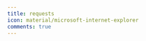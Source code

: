 ```yaml
---
title: requests
icon: material/microsoft-internet-explorer
comments: true
---
```


[^1]: Requests. (n.d.). Retrieved June 19, 2024, from https://www.liaoxuefeng.com/wiki/1016959663602400/1183249464292448